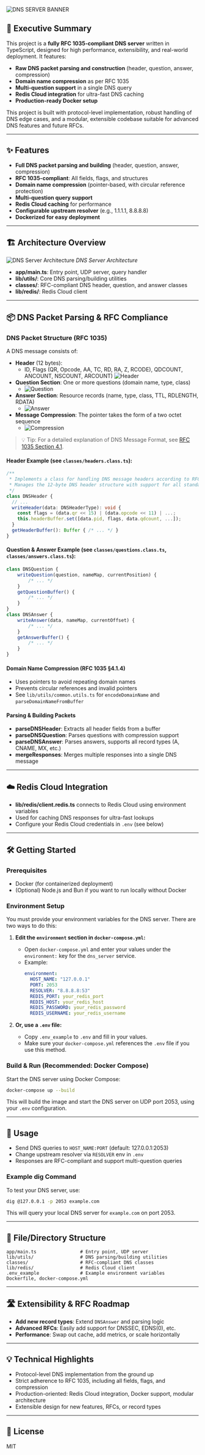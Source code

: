 ![DNS SERVER BANNER](./docs/Banner.png)

## 🚀 Executive Summary

This project is a **fully RFC 1035-compliant DNS server** written in TypeScript, designed for high performance, extensibility, and real-world deployment. It features:

- **Raw DNS packet parsing and construction** (header, question, answer, compression)
- **Domain name compression** as per RFC 1035
- **Multi-question support** in a single DNS query
- **Redis Cloud integration** for ultra-fast DNS caching
- **Production-ready Docker setup**

This project is built with protocol-level implementation, robust handling of DNS edge cases, and a modular, extensible codebase suitable for advanced DNS features and future RFCs.

---

## ✨ Features

- **Full DNS packet parsing and building** (header, question, answer, compression)
- **RFC 1035-compliant**: All fields, flags, and structures
- **Domain name compression** (pointer-based, with circular reference protection)
- **Multi-question query support**
- **Redis Cloud caching** for performance
- **Configurable upstream resolver** (e.g., 1.1.1.1, 8.8.8.8)
- **Dockerized for easy deployment**

---

## 🏗️ Architecture Overview

![DNS Server Architecture](./docs/dns_server_architecture.png)
_DNS Server Architecture_

- **app/main.ts**: Entry point, UDP server, query handler
- **lib/utils/**: Core DNS parsing/building utilities
- **classes/**: RFC-compliant DNS header, question, and answer classes
- **lib/redis/**: Redis Cloud client

---

## 📦 DNS Packet Parsing & RFC Compliance

### DNS Packet Structure (RFC 1035)

A DNS message consists of:

- **Header** (12 bytes):
  - ID, Flags (QR, Opcode, AA, TC, RD, RA, Z, RCODE), QDCOUNT, ANCOUNT, NSCOUNT, ARCOUNT)
    ![Header](./docs/Header.png)
- **Question Section**: One or more questions (domain name, type, class)
  - ![Question](./docs/Question.png)
- **Answer Section**: Resource records (name, type, class, TTL, RDLENGTH, RDATA)
  - ![Answer](./docs/Answer.png)
- **Message Compression**: The pointer takes the form of a two octet sequence
  - ![Compression](./docs/Compression.png)

> 💡 Tip: For a detailed explanation of DNS Message Format, see [RFC 1035 Section 4.1](https://datatracker.ietf.org/doc/html/rfc1035#section-4.1).

#### Header Example (see `classes/headers.class.ts`):

```typescript
/**
 * Implements a class for handling DNS message headers according to RFC 1035.
 * Manages the 12-byte DNS header structure with support for all standard header fields.
 */
class DNSHeader {
  // ...
  writeHeader(data: DNSHeaderType): void {
    const flags = (data.qr << 15) | (data.opcode << 11) | ...;
    this.headerBuffer.set([data.pid, flags, data.qdcount, ...]);
  }
  getHeaderBuffer(): Buffer { /* ... */ }
}
```

#### Question & Answer Example (see `classes/questions.class.ts`, `classes/answers.class.ts`):

```typescript
class DNSQuestion {
	writeQuestion(question, nameMap, currentPosition) {
		/* ... */
	}
	getQuestionBuffer() {
		/* ... */
	}
}
class DNSAnswer {
	writeAnswer(data, nameMap, currentOffset) {
		/* ... */
	}
	getAnswerBuffer() {
		/* ... */
	}
}
```

#### Domain Name Compression (RFC 1035 §4.1.4)

- Uses pointers to avoid repeating domain names
- Prevents circular references and invalid pointers
- See `lib/utils/common.utils.ts` for `encodeDomainName` and `parseDomainNameFromBuffer`

#### Parsing & Building Packets

- **parseDNSHeader**: Extracts all header fields from a buffer
- **parseDNSQuestion**: Parses questions with compression support
- **parseDNSAnswer**: Parses answers, supports all record types (A, CNAME, MX, etc.)
- **mergeResponses**: Merges multiple responses into a single DNS message

---

## ☁️ Redis Cloud Integration

- **lib/redis/client.redis.ts** connects to Redis Cloud using environment variables
- Used for caching DNS responses for ultra-fast lookups
- Configure your Redis Cloud credentials in `.env` (see below)

---

## 🛠️ Getting Started

### Prerequisites

- Docker (for containerized deployment)
- (Optional) Node.js and Bun if you want to run locally without Docker

### Environment Setup

You must provide your environment variables for the DNS server. There are two ways to do this:

1. **Edit the `environment` section in `docker-compose.yml`:**

   - Open `docker-compose.yml` and enter your values under the `environment:` key for the `dns_server` service.
   - Example:
     ```yaml
     environment:
       HOST_NAME: "127.0.0.1"
       PORT: 2053
       RESOLVER: "8.8.8.8:53"
       REDIS_PORT: your_redis_port
       REDIS_HOST: your_redis_host
       REDIS_PASSWORD: your_redis_password
       REDIS_USERNAME: your_redis_username
     ```

2. **Or, use a `.env` file:**
   - Copy `.env_example` to `.env` and fill in your values.
   - Make sure your `docker-compose.yml` references the `.env` file if you use this method.

### Build & Run (Recommended: Docker Compose)

Start the DNS server using Docker Compose:

```sh
docker-compose up --build
```

This will build the image and start the DNS server on UDP port 2053, using your `.env` configuration.

---

## 🧪 Usage

- Send DNS queries to `HOST_NAME:PORT` (default: 127.0.0.1:2053)
- Change upstream resolver via `RESOLVER` env in `.env`
- Responses are RFC-compliant and support multi-question queries

### Example dig Command

To test your DNS server, use:

```sh
dig @127.0.0.1 -p 2053 example.com
```

This will query your local DNS server for `example.com` on port 2053.

---

## 📁 File/Directory Structure

```
app/main.ts                # Entry point, UDP server
lib/utils/                 # DNS parsing/building utilities
classes/                   # RFC-compliant DNS classes
lib/redis/                 # Redis Cloud client
.env_example               # Example environment variables
Dockerfile, docker-compose.yml
```

---

## 🛣️ Extensibility & RFC Roadmap

- **Add new record types**: Extend `DNSAnswer` and parsing logic
- **Advanced RFCs**: Easily add support for DNSSEC, EDNS(0), etc.
- **Performance**: Swap out cache, add metrics, or scale horizontally

---

## 💡 Technical Highlights

- Protocol-level DNS implementation from the ground up
- Strict adherence to RFC 1035, including all fields, flags, and compression
- Production-oriented: Redis Cloud integration, Docker support, modular architecture
- Extensible design for new features, RFCs, or record types

---

## 📜 License

MIT
